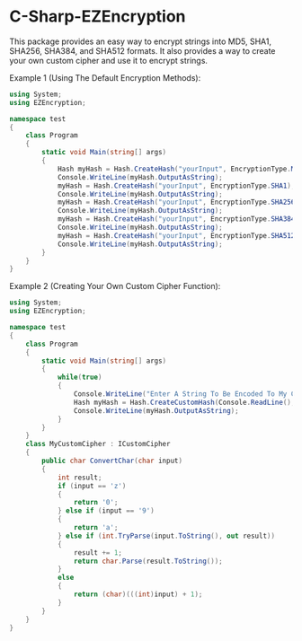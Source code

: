 # C-Sharp-EZEncryption
This package provides an easy way to encrypt strings into MD5, SHA1, SHA256, SHA384, and SHA512 formats. It also provides a way to create your own custom cipher and use it to encrypt strings.


Example 1 (Using The Default Encryption Methods):

```c#
using System;
using EZEncryption;

namespace test
{
    class Program
    {
        static void Main(string[] args)
        {
            Hash myHash = Hash.CreateHash("yourInput", EncryptionType.MD5);
            Console.WriteLine(myHash.OutputAsString);
            myHash = Hash.CreateHash("yourInput", EncryptionType.SHA1);
            Console.WriteLine(myHash.OutputAsString);
            myHash = Hash.CreateHash("yourInput", EncryptionType.SHA256);
            Console.WriteLine(myHash.OutputAsString);
            myHash = Hash.CreateHash("yourInput", EncryptionType.SHA384);
            Console.WriteLine(myHash.OutputAsString);
            myHash = Hash.CreateHash("yourInput", EncryptionType.SHA512);
            Console.WriteLine(myHash.OutputAsString);
        }
    }
}
```



Example 2 (Creating Your Own Custom Cipher Function):

```c#
using System;
using EZEncryption;

namespace test
{
    class Program
    {
        static void Main(string[] args)
        {
            while(true)
            {
                Console.WriteLine("Enter A String To Be Encoded To My Custom Cipher: ");
                Hash myHash = Hash.CreateCustomHash(Console.ReadLine(), new MyCustomCipher());
                Console.WriteLine(myHash.OutputAsString);
            }
        }
    }
    class MyCustomCipher : ICustomCipher
    {
        public char ConvertChar(char input)
        {
            int result;
            if (input == 'z')
            {
                return '0';
            } else if (input == '9')
            {
                return 'a';
            } else if (int.TryParse(input.ToString(), out result))
            {
                result += 1;
                return char.Parse(result.ToString());
            }
            else
            {
                return (char)(((int)input) + 1);
            }
        }
    }
}
```
